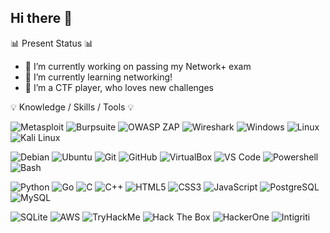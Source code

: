 ## Hi there 👋


📊 Present Status 📊
- 🔭 I’m currently working on passing my Network+ exam 
- 🌱 I’m currently learning networking!
- 👯 I’m a CTF player, who loves new challenges

💡 Knowledge / Skills / Tools 💡

![Metasploit](https://img.shields.io/badge/METASPLOIT-000000?style=for-the-badge&logo=metasploit)
![Burpsuite](https://img.shields.io/badge/BURPSUITE-000000?style=for-the-badge&logo=burpsuite)
![OWASP ZAP](https://img.shields.io/badge/OWASP%20ZAP-000000?style=for-the-badge&logo=owasp%20zap)
![Wireshark](https://img.shields.io/badge/WIRESHARK-000000?style=for-the-badge&logo=wireshark)
![Windows](https://img.shields.io/badge/WINDOWS-000000?style=for-the-badge&logo=windows)
![Linux](https://img.shields.io/badge/LINUX-000000?style=for-the-badge&logo=linux)
![Kali Linux](https://img.shields.io/badge/KALI%20LINUX-000000?style=for-the-badge&logo=kalilinux)

![Debian](https://img.shields.io/badge/DEBIAN-000000?style=for-the-badge&logo=debian)
![Ubuntu](https://img.shields.io/badge/UBUNTU-000000?style=for-the-badge&logo=ubuntu)
![Git](https://img.shields.io/badge/GIT-000000?style=for-the-badge&logo=git)
![GitHub](https://img.shields.io/badge/GITHUB-000000?style=for-the-badge&logo=github)
![VirtualBox](https://img.shields.io/badge/VIRTUALBOX-000000?style=for-the-badge&logo=virtualbox)
![VS Code](https://img.shields.io/badge/VS%20CODE-000000?style=for-the-badge&logo=visual%20studio%20code)
![Powershell](https://img.shields.io/badge/POWERSHELL-000000?style=for-the-badge&logo=powershell)
![Bash](https://img.shields.io/badge/BASH-000000?style=for-the-badge&logo=gnubash)

![Python](https://img.shields.io/badge/PYTHON-000000?style=for-the-badge&logo=python)
![Go](https://img.shields.io/badge/GO-000000?style=for-the-badge&logo=go)
![C](https://img.shields.io/badge/C-000000?style=for-the-badge&logo=c)
![C++](https://img.shields.io/badge/C%2B%2B-000000?style=for-the-badge&logo=c%2B%2B)
![HTML5](https://img.shields.io/badge/HTML5-000000?style=for-the-badge&logo=html5)
![CSS3](https://img.shields.io/badge/CSS3-000000?style=for-the-badge&logo=css3)
![JavaScript](https://img.shields.io/badge/JAVASCRIPT-000000?style=for-the-badge&logo=javascript)
![PostgreSQL](https://img.shields.io/badge/POSTGRESQL-000000?style=for-the-badge&logo=postgresql)
![MySQL](https://img.shields.io/badge/MYSQL-000000?style=for-the-badge&logo=mysql)

![SQLite](https://img.shields.io/badge/SQLITE-000000?style=for-the-badge&logo=sqlite)
![AWS](https://img.shields.io/badge/AWS-000000?style=for-the-badge&logo=amazon%20aws)
![TryHackMe](https://img.shields.io/badge/TRYHACKME-000000?style=for-the-badge&logo=tryhackme)
![Hack The Box](https://img.shields.io/badge/HACK%20THE%20BOX-000000?style=for-the-badge&logo=hackthebox)
![HackerOne](https://img.shields.io/badge/HACKERONE-000000?style=for-the-badge&logo=hackerone)
![Intigriti](https://img.shields.io/badge/INTIGRITI-000000?style=for-the-badge&logo=intigriti)
<!--
**mrblue223/mrblue223** is a ✨ _special_ ✨ repository because its `README.md` (this file) appears on your GitHub profile.

Here are some ideas to get you started:

- 🔭 I’m currently working on ...
- 🌱 I’m currently learning ...
- 👯 I’m looking to collaborate on ...
- 🤔 I’m looking for help with ...
- 💬 Ask me about ...
- 📫 How to reach me: ...
- 😄 Pronouns: ...
- ⚡ Fun fact: ...
-->
